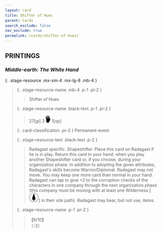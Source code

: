 ```yaml
---
layout: card
title: Shifter of Hues
parent: Cards
search_exclude: false
nav_exclude: true
permalink: /cards/shifter-of-hues/
---
```


## PRINTINGS


### _Middle-earth: The White Hand_

{: .stage-resource .mx-sm-4 .mx-lg-8 .mb-4 }
> {: .stage-resource-name .mb-4 .p-1 .pl-2 }
> > <div class="card-mp"></div>
> > <div class="card-name">Shifter of Hues</div>
>
> {: .stage-resource-name .black-text .p-1 .pl-2 }
> > 27[gi] 3![](/assets/images/di.svg) 1[sp]
>
> {: .card-classification .pr-2 }
> Permanent-event
>
> {: .stage-resource-text .black-text .p-2 }
> > Radagast specific. Shapeshifter. Place this card on Radagast if he is in play. Return this card to your hand: when you play another Shapeshifter card or, if you choose, during your organization phase. In addition to adopting the given attributes, Radagast's skills become Warrior/Diplomat. Radagast may not move. You may keep one more card than normal in your hand. Radagast can tap to give +2 to the corruption checks of the characters in one company through the next organization phase (this company must be moving with at least one Wilderness \[![](/assets/images/wilderness.svg)] in their site path). Radagast may bear, but not use, items. 
> 
> {: .stage-resource-name .p-1 .pr-2 }
> > <div class="card-shield">【6/10】</div>
> > <div class="card-corruption">〔-2〕</div>
